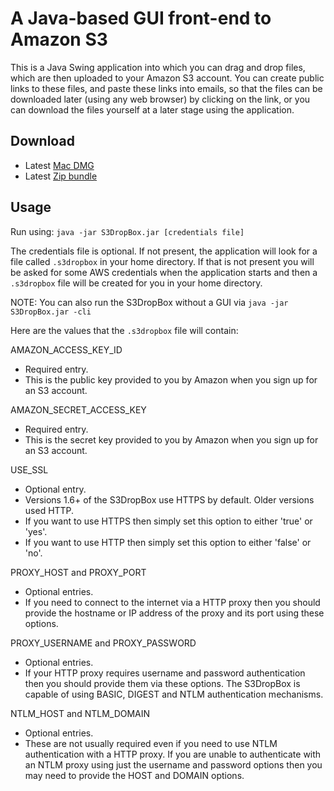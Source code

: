 A Java-based GUI front-end to Amazon S3
=======================================

This is a Java Swing application into which you can drag and drop files, which are then uploaded to your
Amazon S3 account. You can create public links to these files, and paste these links into emails, so that
the files can be downloaded later (using any web browser) by clicking on the link, or you can download the
files yourself at a later stage using the application.

Download
--------

* Latest [Mac DMG](http://archives.watchitlater.com/projects/S3DropBox-latest.dmg)
* Latest [Zip bundle](http://archives.watchitlater.com/projects/S3DropBox-latest.tar.gz)

Usage
-----

Run using: `java -jar S3DropBox.jar [credentials file]`

The credentials file is optional. If not present, the application will look for a file called `.s3dropbox`
in your home directory. If that is not present you will be asked for some AWS credentials when the
application starts and then a `.s3dropbox` file will be created for you in your home directory.

NOTE: You can also run the S3DropBox without a GUI via `java -jar S3DropBox.jar -cli`

Here are the values that the `.s3dropbox` file will contain:

AMAZON\_ACCESS\_KEY\_ID

* Required entry.
* This is the public key provided to you by Amazon when you sign up for an S3 account.

AMAZON\_SECRET\_ACCESS\_KEY

* Required entry.
* This is the secret key provided to you by Amazon when you sign up for an S3 account.

USE\_SSL

* Optional entry.
* Versions 1.6+ of the S3DropBox use HTTPS by default. Older versions used HTTP.
* If you want to use HTTPS then simply set this option to either 'true' or 'yes'.
* If you want to use HTTP then simply set this option to either 'false' or 'no'.

PROXY\_HOST and PROXY\_PORT

* Optional entries.
* If you need to connect to the internet via a HTTP proxy then you should provide
  the hostname or IP address of the proxy and its port using these options.

PROXY\_USERNAME and PROXY\_PASSWORD

* Optional entries.
* If your HTTP proxy requires username and password authentication then you should
  provide them via these options. The S3DropBox is capable of using BASIC, DIGEST
  and NTLM authentication mechanisms.

NTLM\_HOST and NTLM\_DOMAIN

* Optional entries.
* These are not usually required even if you need to use NTLM authentication with
  a HTTP proxy. If you are unable to authenticate with an NTLM proxy using just the
  username and password options then you may need to provide the HOST and DOMAIN options.
